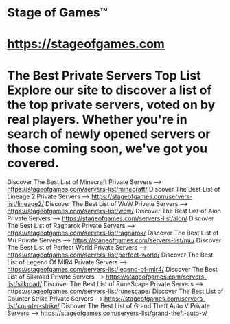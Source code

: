 # Stage of Games™

https://stageofgames.com
=================
The Best Private Servers Top List
Explore our site to discover a list of the top private servers, voted on by real players. Whether you're in search of newly opened servers or those coming soon, we've got you covered.
=================
Discover The Best List of Minecraft Private Servers --> https://stageofgames.com/servers-list/minecraft/
Discover The Best List of Lineage 2 Private Servers --> https://stageofgames.com/servers-list/lineage2/
Discover The Best List of WoW Private Servers --> https://stageofgames.com/servers-list/wow/
Discover The Best List of Aion Private Servers --> https://stageofgames.com/servers-list/aion/
Discover The Best List of Ragnarok Private Servers --> https://stageofgames.com/servers-list/ragnarok/
Discover The Best List of Mu Private Servers --> https://stageofgames.com/servers-list/mu/
Discover The Best List of Perfect World Private Servers --> https://stageofgames.com/servers-list/perfect-world/
Discover The Best List of Legend Of MIR4 Private Servers --> https://stageofgames.com/servers-list/legend-of-mir4/
Discover The Best List of Silkroad Private Servers --> https://stageofgames.com/servers-list/silkroad/
Discover The Best List of RuneScape Private Servers --> https://stageofgames.com/servers-list/runescape/
Discover The Best List of Counter Strike Private Servers --> https://stageofgames.com/servers-list/counter-strike/
Discover The Best List of Grand Theft Auto V Private Servers --> https://stageofgames.com/servers-list/grand-theft-auto-v/
